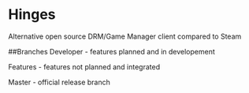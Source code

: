 # Hinges
Alternative open source DRM/Game Manager client compared to Steam

##Branches
Developer - features planned and in developement

Features - features not planned and integrated

Master - official release branch
 
